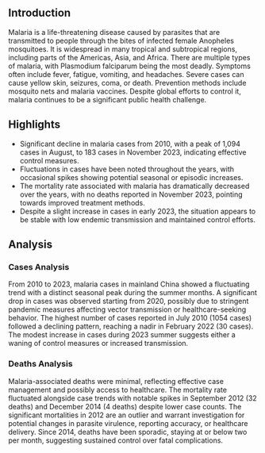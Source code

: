 ## Introduction

Malaria is a life-threatening disease caused by parasites that are transmitted to people through the bites of infected female Anopheles mosquitoes. It is widespread in many tropical and subtropical regions, including parts of the Americas, Asia, and Africa. There are multiple types of malaria, with Plasmodium falciparum being the most deadly. Symptoms often include fever, fatigue, vomiting, and headaches. Severe cases can cause yellow skin, seizures, coma, or death. Prevention methods include mosquito nets and malaria vaccines. Despite global efforts to control it, malaria continues to be a significant public health challenge.
## Highlights

- Significant decline in malaria cases from 2010, with a peak of 1,094 cases in August, to 183 cases in November 2023, indicating effective control measures. <br/>
- Fluctuations in cases have been noted throughout the years, with occasional spikes showing potential seasonal or episodic increases. <br/>
- The mortality rate associated with malaria has dramatically decreased over the years, with no deaths reported in November 2023, pointing towards improved treatment methods. <br/>
- Despite a slight increase in cases in early 2023, the situation appears to be stable with low endemic transmission and maintained control efforts.
## Analysis

### Cases Analysis 
From 2010 to 2023, malaria cases in mainland China showed a fluctuating trend with a distinct seasonal peak during the summer months. A significant drop in cases was observed starting from 2020, possibly due to stringent pandemic measures affecting vector transmission or healthcare-seeking behavior. The highest number of cases reported in July 2010 (1054 cases) followed a declining pattern, reaching a nadir in February 2022 (30 cases). The modest increase in cases during 2023 summer suggests either a waning of control measures or increased transmission.

### Deaths Analysis 
Malaria-associated deaths were minimal, reflecting effective case management and possibly access to healthcare. The mortality rate fluctuated alongside case trends with notable spikes in September 2012 (32 deaths) and December 2014 (4 deaths) despite lower case counts. The significant mortalities in 2012 are an outlier and warrant investigation for potential changes in parasite virulence, reporting accuracy, or healthcare delivery. Since 2014, deaths have been sporadic, staying at or below two per month, suggesting sustained control over fatal complications.
